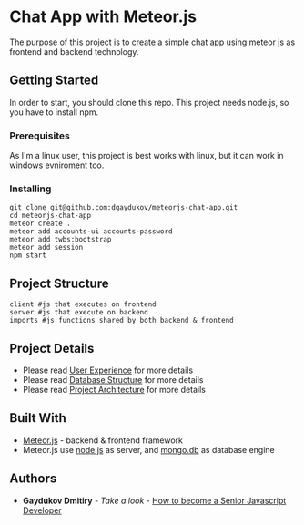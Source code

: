# Chat App with Meteor.js

The purpose of this project is to create a simple chat app using meteor js as frontend and backend technology.

## Getting Started

In order to start, you should clone this repo. This project needs node.js, so you have to install npm.

### Prerequisites

As I'm a linux user, this project is best works with linux, but it can work in windows evniroment too.


### Installing

```
git clone git@github.com:dgaydukov/meteorjs-chat-app.git
cd meteorjs-chat-app
meteor create .
meteor add accounts-ui accounts-password
meteor add twbs:bootstrap
meteor add session
npm start
```

## Project Structure

```
client #js that executes on frontend
server #js that execute on backend
imports #js functions shared by both backend & frontend
```

## Project Details

* Please read [User Experience](https://github.com/dgaydukov/meteorjs-chat-app/blob/master/ui-ux.md) for more details
* Please read [Database Structure](https://github.com/dgaydukov/meteorjs-chat-app/blob/master/db-structure.md) for more details
* Please read [Project Architecture](https://github.com/dgaydukov/meteorjs-chat-app/blob/master/architecture.md) for more details


## Built With

* [Meteor.js](https://www.meteor.com) - backend & frontend framework
* Meteor.js use [node.js](https://nodejs.org/en/blog/release/v7.0.0) as server, and [mongo.db](https://www.mongodb.com) as database engine




## Authors

* **Gaydukov Dmitiry** - *Take a look* - [How to become a Senior Javascript Developer](https://github.com/dgaydukov/how-to-become-a-senior-js-developer)